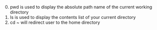0. pwd is used to display the absolute path name of the current working directory
1. ls is used to display the contents list of your current directory
2. cd ~ will redirect user to the home directory
